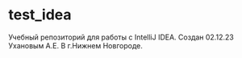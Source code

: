 # test_idea
Учебный репозиторий для работы с IntelliJ IDEA.
Создан 02.12.23 Ухановым А.Е.
В г.Нижнем Новгороде.